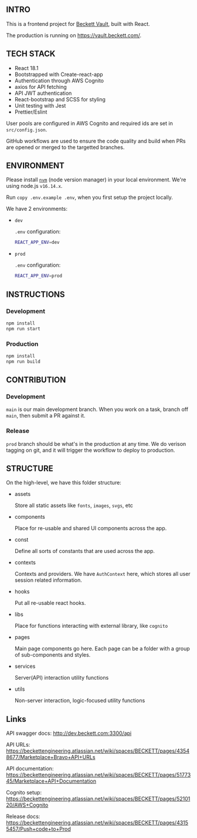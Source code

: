 ## INTRO

This is a frontend project for [Beckett Vault](https://www.beckettvault.com/), built with React.

The production is running on https://vault.beckett.com/.

## TECH STACK

- React 18.1
- Bootstrapped with Create-react-app
- Authentication through AWS Cognito
- axios for API fetching
- API JWT authentication
- React-bootstrap and SCSS for styling
- Unit testing with Jest
- Prettier/Eslint

User pools are configured in AWS Cognito and required ids are set in `src/config.json`.

GitHub workflows are used to ensure the code quality and build when PRs are opened or merged to the targetted branches.

## ENVIRONMENT

Please install [`nvm`](https://github.com/nvm-sh/nvm) (node version manager) in your local environment. We're using node.js `v16.14.x`.

Run `copy .env.example .env`, when you first setup the project locally.

We have 2 environments:

- `dev`
  
  `.env` configuration:

  ```bash
  REACT_APP_ENV=dev
  ```

- `prod`

  `.env` configuration:

  ```bash
  REACT_APP_ENV=prod
  ```

## INSTRUCTIONS

### Development

```bash
npm install
npm run start
```

### Production

```bash
npm install
npm run build
```

## CONTRIBUTION

### Development

`main` is our main development branch. When you work on a task, branch off `main`, then submit a PR against it.

### Release

`prod` branch should be what's in the production at any time. We do verison tagging on git, and it will trigger the workflow to deploy to production.


## STRUCTURE

On the high-level, we have this folder structure:

- assets

  Store all static assets like `fonts`, `images`, `svgs`, etc

- components

  Place for re-usable and shared UI components across the app.

- const

  Define all sorts of constants that are used across the app.

- contexts

  Contexts and providers. We have `AuthContext` here, which stores all user session related information.

- hooks

  Put all re-usable react hooks.

- libs

  Place for functions interacting with external library, like `cognito`

- pages

  Main page components go here. Each page can be a folder with a group of sub-components and styles.
- services

  Server(API) interaction utility functions

- utils

  Non-server interaction, logic-focused utility functions

## Links

API swagger docs: http://dev.beckett.com:3300/api

API URLs: https://beckettengineering.atlassian.net/wiki/spaces/BECKETT/pages/43548677/Marketplace+Bravo+API+URLs

API documentation: https://beckettengineering.atlassian.net/wiki/spaces/BECKETT/pages/5177345/Marketplace+API+Documentation

Cognito setup: https://beckettengineering.atlassian.net/wiki/spaces/BECKETT/pages/5210120/AWS+Cognito

Release docs: https://beckettengineering.atlassian.net/wiki/spaces/BECKETT/pages/43155457/Push+code+to+Prod


